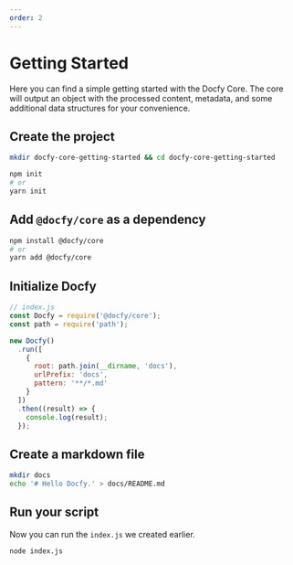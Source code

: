 ```yaml
---
order: 2
---
```


# Getting Started

Here you can find a simple getting started with the Docfy Core. The core will
output an object with the processed content, metadata, and some additional data
structures for your convenience.

## Create the project

```sh
mkdir docfy-core-getting-started && cd docfy-core-getting-started
```

```sh
npm init
# or
yarn init
```

## Add `@docfy/core` as a dependency

```sh
npm install @docfy/core
# or
yarn add @docfy/core
```

## Initialize Docfy

```js
// index.js
const Docfy = require('@docfy/core');
const path = require('path');

new Docfy()
  .run([
    {
      root: path.join(__dirname, 'docs'),
      urlPrefix: 'docs',
      pattern: '**/*.md'
    }
  ])
  .then((result) => {
    console.log(result);
  });
```

## Create a markdown file

```sh
mkdir docs
echo '# Hello Docfy.' > docs/README.md
```

## Run your script

Now you can run the `index.js` we created earlier.

```sh
node index.js
```
